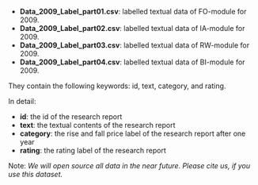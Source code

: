 * **Data_2009_Label_part01.csv**: labelled textual data of FO-module for 2009.
* **Data_2009_Label_part02.csv**: labelled textual data of IA-module for 2009.
* **Data_2009_Label_part03.csv**: labelled textual data of RW-module for 2009.
* **Data_2009_Label_part04.csv**: labelled textual data of BI-module for 2009.

They contain the following keywords: id, text, category, and rating.

In detail:
* **id**: the id of the research report
* **text**: the textual contents of the research report
* **category**: the rise and fall price label of the research report after one year
* **rating**: the rating label of the research report

Note: *We will open source all data in the near future. Please cite us, if you use this dataset.*

